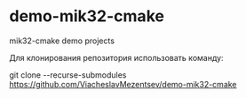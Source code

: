 # demo-mik32-cmake
mik32-cmake demo projects

Для клонирования репозитория использовать команду:

git clone --recurse-submodules https://github.com/ViacheslavMezentsev/demo-mik32-cmake
